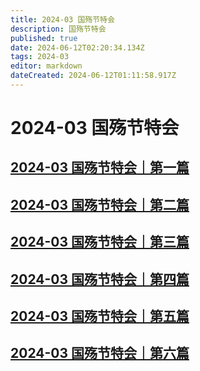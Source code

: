 ```yaml
---
title: 2024-03 国殇节特会
description: 国殇节特会
published: true
date: 2024-06-12T02:20:34.134Z
tags: 2024-03
editor: markdown
dateCreated: 2024-06-12T01:11:58.917Z
---
```


# 2024-03 国殇节特会
## [2024-03 国殇节特会｜第一篇](/home/2024-03/2024-03-01)
## [2024-03 国殇节特会｜第二篇](/home/2024-03/2024-03-02)
## [2024-03 国殇节特会｜第三篇](/home/2024-03/2024-03-03)
## [2024-03 国殇节特会｜第四篇](/home/2024-03/2024-03-04)
## [2024-03 国殇节特会｜第五篇](/home/2024-03/2024-03-05)
## [2024-03 国殇节特会｜第六篇](/home/2024-03/2024-03-06)
<!-- Google tag (gtag.js) -->
<script async src="https://www.googletagmanager.com/gtag/js?id=G-1P8709Z16T"></script>
<script>
  window.dataLayer = window.dataLayer || [];
  function gtag(){dataLayer.push(arguments);}
  gtag('js', new Date());

  gtag('config', 'G-1P8709Z16T');
</script>